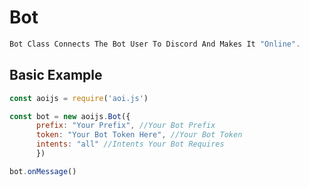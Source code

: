 # Bot 

 ```js
 Bot Class Connects The Bot User To Discord And Makes It "Online".
 ```

## Basic Example

```javascript
const aoijs = require('aoi.js')

const bot = new aoijs.Bot({
      prefix: "Your Prefix", //Your Bot Prefix
      token: "Your Bot Token Here", //Your Bot Token
      intents: "all" //Intents Your Bot Requires 
      })

bot.onMessage()
```